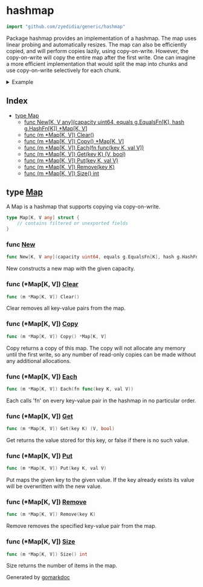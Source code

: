 <!-- Code generated by gomarkdoc. DO NOT EDIT -->

# hashmap

```go
import "github.com/zyedidia/generic/hashmap"
```

Package hashmap provides an implementation of a hashmap. The map uses linear probing and automatically resizes. The map can also be efficiently copied, and will perform copies lazily, using copy\-on\-write. However, the copy\-on\-write will copy the entire map after the first write. One can imagine a more efficient implementation that would split the map into chunks and use copy\-on\-write selectively for each chunk.

<details><summary>Example</summary>
<p>

```go
package main

import (
	"fmt"

	g "github.com/zyedidia/generic"
	"github.com/zyedidia/generic/hashmap"
)

func main() {
	m := hashmap.New[string, int](1, g.Equals[string], g.HashString)
	m.Put("foo", 42)
	m.Put("bar", 13)

	fmt.Println(m.Get("foo"))
	fmt.Println(m.Get("baz"))

	m.Remove("foo")

	fmt.Println(m.Get("foo"))
	fmt.Println(m.Get("bar"))

	m.Clear()

	fmt.Println(m.Get("foo"))
	fmt.Println(m.Get("bar"))
}
```

#### Output

```
42 true
0 false
0 false
13 true
0 false
0 false
```

</p>
</details>

## Index

- [type Map](<#type-map>)
  - [func New[K, V any](capacity uint64, equals g.EqualsFn[K], hash g.HashFn[K]) *Map[K, V]](<#func-new>)
  - [func (m *Map[K, V]) Clear()](<#func-mapk-v-clear>)
  - [func (m *Map[K, V]) Copy() *Map[K, V]](<#func-mapk-v-copy>)
  - [func (m *Map[K, V]) Each(fn func(key K, val V))](<#func-mapk-v-each>)
  - [func (m *Map[K, V]) Get(key K) (V, bool)](<#func-mapk-v-get>)
  - [func (m *Map[K, V]) Put(key K, val V)](<#func-mapk-v-put>)
  - [func (m *Map[K, V]) Remove(key K)](<#func-mapk-v-remove>)
  - [func (m *Map[K, V]) Size() int](<#func-mapk-v-size>)


## type [Map](<https://github.com/zyedidia/generic/blob/master/hashmap/map.go#L20-L27>)

A Map is a hashmap that supports copying via copy\-on\-write.

```go
type Map[K, V any] struct {
    // contains filtered or unexported fields
}
```

### func [New](<https://github.com/zyedidia/generic/blob/master/hashmap/map.go#L43>)

```go
func New[K, V any](capacity uint64, equals g.EqualsFn[K], hash g.HashFn[K]) *Map[K, V]
```

New constructs a new map with the given capacity.

### func \(\*Map\[K, V\]\) [Clear](<https://github.com/zyedidia/generic/blob/master/hashmap/map.go#L174>)

```go
func (m *Map[K, V]) Clear()
```

Clear removes all key\-value pairs from the map.

### func \(\*Map\[K, V\]\) [Copy](<https://github.com/zyedidia/generic/blob/master/hashmap/map.go#L190>)

```go
func (m *Map[K, V]) Copy() *Map[K, V]
```

Copy returns a copy of this map. The copy will not allocate any memory until the first write, so any number of read\-only copies can be made without any additional allocations.

### func \(\*Map\[K, V\]\) [Each](<https://github.com/zyedidia/generic/blob/master/hashmap/map.go#L203>)

```go
func (m *Map[K, V]) Each(fn func(key K, val V))
```

Each calls 'fn' on every key\-value pair in the hashmap in no particular order.

### func \(\*Map\[K, V\]\) [Get](<https://github.com/zyedidia/generic/blob/master/hashmap/map.go#L60>)

```go
func (m *Map[K, V]) Get(key K) (V, bool)
```

Get returns the value stored for this key, or false if there is no such value.

### func \(\*Map\[K, V\]\) [Put](<https://github.com/zyedidia/generic/blob/master/hashmap/map.go#L97>)

```go
func (m *Map[K, V]) Put(key K, val V)
```

Put maps the given key to the given value. If the key already exists its value will be overwritten with the new value.

### func \(\*Map\[K, V\]\) [Remove](<https://github.com/zyedidia/generic/blob/master/hashmap/map.go#L137>)

```go
func (m *Map[K, V]) Remove(key K)
```

Remove removes the specified key\-value pair from the map.

### func \(\*Map\[K, V\]\) [Size](<https://github.com/zyedidia/generic/blob/master/hashmap/map.go#L183>)

```go
func (m *Map[K, V]) Size() int
```

Size returns the number of items in the map.



Generated by [gomarkdoc](<https://github.com/princjef/gomarkdoc>)
